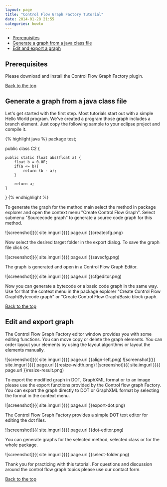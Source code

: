 ```yaml
---
layout: page
title: "Control Flow Graph Factory Tutorial"
date: 2014-01-28 21:55
categories: howto
---
```


* [Prerequisites](#pre)
* [Generate a graph from a java class file](#gen)
* [Edit and export a graph](#editexport)




Prerequisites  <a name="pre"></a>
-------------

Please download and install the Control Flow Graph Factory plugin.

[Back to the top](#top)




Generate a graph from a java class file  <a name="gen"></a>
---------------------------------------

Let's get started with the first step. Most tutorials start out with a
simple Hello World program. We've created a program those graph includes
a branch element. Just copy the following sample to your eclipse project
and compile it.

{% highlight java %}
package test;

public class C2 {

	public static float abs(float a) {
		float b = 0.0F;
		if(a <= b){
			return (b - a);
		}

		return a;
	}
	
}
{% endhighlight %}

To generate the graph for the method main select the method in package
explorer and open the context menu "Create Control Flow Graph". Select
submenu "Sourcecode graph" to generate a source code graph for this
method.

![screenshot]({{ site.imgurl }}{{ page.url }}createcfg.png)

Now select the desired target folder in the export dialog. To save the
graph file click `OK`.

![screenshot]({{ site.imgurl }}{{ page.url }}savecfg.png)

The graph is generated and open in a Control Flow Graph Editor.

![screenshot]({{ site.imgurl }}{{ page.url  }}cfgeditor.png)

Now you can generate a bytecode or a basic code graph in the same way.
Use for that the context menu in the package explorer "Create Control
Flow Graph/Bytecode graph" or "Create Control Flow Graph/Basic block
graph.

[Back to the top](#top)




Edit and export graph  <a name="editexport"></a>
---------------------

The Control Flow Graph Factory editor window provides you with some
editing functions. You can move copy or delete the graph elements. You
can order layout your elements by using the layout algorithms or layout
the elements manually.

![screenshot]({{ site.imgurl }}{{ page.url }}align-left.png)
![screenshot]({{ site.imgurl }}{{ page.url }}resize-width.png)
![screenshot]({{ site.imgurl }}{{ page.url }}resize-result.png)

To export the modified graph in DOT, GraphXML format or to an image
please use the export functions provided by the Control flow graph
Factory. You can export the graph directly to DOT or GraphXML format by
selecting the format in the context menu.

![screenshot]({{ site.imgurl }}{{ page.url }}export-dot.png)

The Control Flow Graph Factory provides a simple DOT text editor for
editing the dot files.

![screenshot]({{ site.imgurl }}{{ page.url }}dot-editor.png)

You can generate graphs for the selected method, selected class or for
the whole package.

![screenshot]({{ site.imgurl }}{{ page.url }}select-folder.png)

Thank you for practicing with this tutorial. For questions and
discussion around the control flow graph topics please use our contact
form.

[Back to the top](#top)
